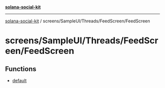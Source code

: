 [**solana-social-kit**](../../../../../README.md)

***

[solana-social-kit](../../../../../README.md) / screens/SampleUI/Threads/FeedScreen/FeedScreen

# screens/SampleUI/Threads/FeedScreen/FeedScreen

## Functions

- [default](functions/default.md)
